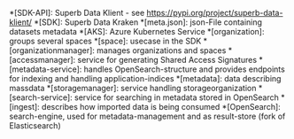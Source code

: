 *[SDK-API]: Superb Data Klient - see https://pypi.org/project/superb-data-klient/
*[SDK]: Superb Data Kraken
*[meta.json]: json-File containing datasets metadata
*[AKS]: Azure Kubernetes Service
*[organization]: groups several spaces
*[space]: usecase in the SDK
*[organizationmanager]: manages organizations and spaces
*[accessmanager]: service for generating Shared Access Signatures
*[metadata-service]: handles OpenSearch-structure and provides endpoints for indexing and handling application-indices
*[metadata]: data describing massdata
*[storagemanager]: service handling storageorganization
*[search-service]: service for searching in metadata stored in OpenSearch
*[ingest]: describes how imported data is being consumed
*[OpenSearch]: search-engine, used for metadata-management and as result-store (fork of Elasticsearch)